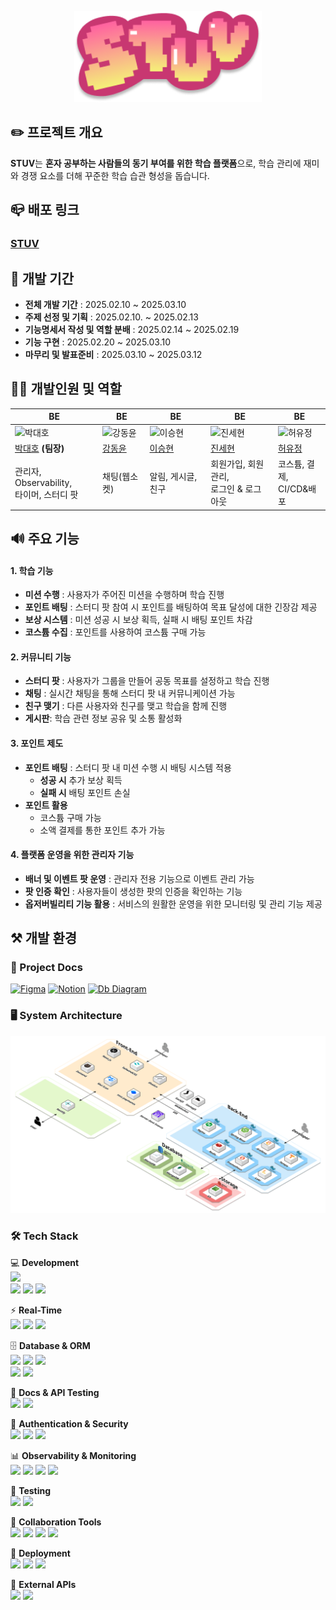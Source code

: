 <p align="center">
    <img src="https://raw.githubusercontent.com/DevPumpkin0113/Devpumpkin0113/refs/heads/main/images/stuv-no-bg.png" width="300">
</p>

## ✏️ 프로젝트 개요
**STUV**는 **혼자 공부하는 사람들의 동기 부여를 위한 학습 플랫폼**으로, 학습 관리에 재미와 경쟁 요소를 더해 꾸준한 학습 습관 형성을 돕습니다.</br>

## 📪 배포 링크
### [STUV](https://stuv.netlify.app/)

## 📆 개발 기간
- **전체 개발 기간** : 2025.02.10 ~ 2025.03.10
- **주제 선정 및 기획** : 2025.02.10. ~ 2025.02.13
- **기능명세서 작성 및 역할 분배** : 2025.02.14 ~ 2025.02.19
- **기능 구현** : 2025.02.20 ~ 2025.03.10
- **마무리 및 발표준비** : 2025.03.10 ~ 2025.03.12

## 👨‍💻 개발인원 및 역할
| BE                                                                                                                                    | BE                                                                                          | BE                                                                                     | BE                                                                                  | BE                                                                                     |
|---------------------------------------------------------------------------------------------------------------------------------------|---------------------------------------------------------------------------------------------|----------------------------------------------------------------------------------------|-------------------------------------------------------------------------------------|----------------------------------------------------------------------------------------|
| <img src="https://avatars.githubusercontent.com/u/50197882?s=400&u=092463e593863cd2fd98527522531237e521fc36&v=4" width=175 alt="박대호"> | <img src="https://avatars.githubusercontent.com/u/48218888?s=64&v=4" width=175 alt="강동윤"> | <img src="https://avatars.githubusercontent.com/u/83849667?v=4" width=175 alt="이승현"> | <img src="https://avatars.githubusercontent.com/u/75302306?v=4" width=175 alt="진세현"> | <img src="https://avatars.githubusercontent.com/u/83804387?v=4" width=175 alt="허유정"> |
| [박대호](https://github.com/DevPumpkin0113) **(팀장)**                                                                                     | [강동윤](https://github.com/KindOfOwl)                                                         | [이승현](https://github.com/Dianuma)                                                      | [진세현]()                                                                             | [허유정](https://github.com/jeong-sys)                                                    |
| 관리자, Observability, <br/> 타이머, 스터디 팟                                                                                                  | 채팅(웹소켓)                                                                                     | 알림, 게시글, 친구                                                                            | 회원가입, 회원 관리, <br/> 로그인 & 로그아웃                                                              | 코스튬, 결제, <br/> CI/CD&배포                                                                      |

## 🔊 주요 기능
#### 1. 학습 기능
   - **미션 수행** : 사용자가 주어진 미션을 수행하며 학습 진행
   - **포인트 배팅** : 스터디 팟 참여 시 포인트를 배팅하여 목표 달성에 대한 긴장감 제공
   - **보상 시스템** : 미션 성공 시 보상 획득, 실패 시 배팅 포인트 차감
   - **코스튬 수집** : 포인트를 사용하여 코스튬 구매 가능
#### 2. 커뮤니티 기능
   - **스터디 팟** : 사용자가 그룹을 만들어 공동 목표를 설정하고 학습 진행
   - **채팅** : 실시간 채팅을 통해 스터디 팟 내 커뮤니케이션 가능
   - **친구 맺기** : 다른 사용자와 친구를 맺고 학습을 함께 진행
   - **게시판**: 학습 관련 정보 공유 및 소통 활성화
#### 3. 포인트 제도
   - **포인트 배팅** : 스터디 팟 내 미션 수행 시 배팅 시스템 적용
     - **성공 시** 추가 보상 획득
     - **실패 시** 배팅 포인트 손실
   - **포인트 활용**
     - 코스튬 구매 가능  
     - 소액 결제를 통한 포인트 추가 가능
#### 4. 플랫폼 운영을 위한 관리자 기능
   - **배너 및 이벤트 팟 운영** : 관리자 전용 기능으로 이벤트 관리 가능
   - **팟 인증 확인** : 사용자들이 생성한 팟의 인증을 확인하는 기능
   - **옵저버빌리티 기능 활용** : 서비스의 원활한 운영을 위한 모니터링 및 관리 기능 제공

## ⚒️ 개발 환경
### 📜 Project Docs 
[![Figma](https://img.shields.io/badge/Figma-F24E1E?style=for-the-badge&logo=figma&logoColor=white)](https://www.figma.com/design/zaPwvGTyXmiWPWCydbRmIR/2%EC%B0%A8%ED%94%84%EB%A1%9C%EC%A0%9D%ED%8A%B8?node-id=0-1&t=yebkxSL4q1VBDs6r-1) [![Notion](https://img.shields.io/badge/Notion-000000?style=for-the-badge&logo=notion&logoColor=white)](https://www.notion.so/Team02-1964873f28dd807285b0e332df1b646b) [![Db Diagram](https://img.shields.io/badge/DBDiagram-4169E1?style=for-the-badge&logo=databricks&logoColor=white)](https://dbdiagram.io/d/675aa7f746c15ed47925f072)

### 🖥 **System Architecture**
<img src="https://raw.githubusercontent.com/DevPumpkin0113/Devpumpkin0113/refs/heads/main/images/STUV_Architecture2.png">

### 🛠 Tech Stack
💻 **Development**  
<img src="https://img.shields.io/badge/IntelliJ%20IDEA-000000?style=for-the-badge&logo=intellijidea&logoColor=white">  
<img src="https://img.shields.io/badge/springboot-6DB33F?style=for-the-badge&logo=springboot&logoColor=white"> <img src="https://img.shields.io/badge/java-007396?style=for-the-badge&logo=OpenJDK&logoColor=white"> <img src="https://img.shields.io/badge/gradle-02303A?style=for-the-badge&logo=gradle&logoColor=white">

⚡ **Real-Time**  
<img src="https://img.shields.io/badge/WebSocket-0088CC?style=for-the-badge&logo=websocket&logoColor=white"> <img src="https://img.shields.io/badge/STOMP-009ACE?style=for-the-badge&logo=apache&logoColor=white"> <img src="https://img.shields.io/badge/SSE-FF9900?style=for-the-badge&logo=eventbrite&logoColor=white">

🗄 **Database & ORM**  
<img src="https://img.shields.io/badge/Redis-DC382D?style=for-the-badge&logo=Redis&logoColor=white"> <img src="https://img.shields.io/badge/mongoDB-47A248?style=for-the-badge&logo=MongoDB&logoColor=white"> <img src="https://img.shields.io/badge/mariaDB-003545?style=for-the-badge&logo=mariaDB&logoColor=white">  
<img src="https://img.shields.io/badge/JPA-6DB33F?style=for-the-badge&logo=hibernate&logoColor=white"> <img src="https://img.shields.io/badge/QueryDSL-0082C9?style=for-the-badge&logo=apache&logoColor=white">

📑 **Docs & API Testing**  
<img src="https://img.shields.io/badge/Swagger-85EA2D?style=for-the-badge&logo=swagger&logoColor=white"> <img src="https://img.shields.io/badge/Postman-FF6C37?style=for-the-badge&logo=postman&logoColor=white">

🔐 **Authentication & Security**  
<img src="https://img.shields.io/badge/Spring Security-6DB33F?style=for-the-badge&logo=Spring Security&logoColor=white"> <img src="https://img.shields.io/badge/JWT-000000?style=for-the-badge&logo=jsonwebtokens&logoColor=white"> <img src="https://img.shields.io/badge/OAuth 2.0-3D5AFE?style=for-the-badge&logo=oauth&logoColor=white">

📊 **Observability & Monitoring**  
<img src="https://img.shields.io/badge/Grafana-F46800?style=for-the-badge&logo=grafana&logoColor=white"> <img src="https://img.shields.io/badge/Loki-0080FF?style=for-the-badge&logo=grafana&logoColor=white"> <img src="https://img.shields.io/badge/Tempo-FF4500?style=for-the-badge&logo=tempo&logoColor=white"> <img src="https://img.shields.io/badge/Prometheus-E6522C?style=for-the-badge&logo=prometheus&logoColor=white">

🧪 **Testing**  
<img src="https://img.shields.io/badge/JUnit5-25A162?style=for-the-badge&logo=junit5&logoColor=white"> <img src="https://img.shields.io/badge/Mockito-FFCD00?style=for-the-badge&logo=java&logoColor=black">

🤝 **Collaboration Tools**  
<img src="https://img.shields.io/badge/Discord-5865F2?style=for-the-badge&logo=discord&logoColor=white"> <img src="https://img.shields.io/badge/Slack-4A154B?style=for-the-badge&logo=slack&logoColor=white"> <img src="https://img.shields.io/badge/github-181717?style=for-the-badge&logo=github&logoColor=white"> <img src="https://img.shields.io/badge/Notion-000000?style=for-the-badge&logo=notion&logoColor=white">

🚀 **Deployment**  
<img src="https://img.shields.io/badge/NGINX-009639?style=for-the-badge&logo=nginx&logoColor=white"> <img src="https://img.shields.io/badge/GitHub Actions-2088FF?style=for-the-badge&logo=githubactions&logoColor=white"> <img src="https://img.shields.io/badge/Docker-2496ED?style=for-the-badge&logo=docker&logoColor=white">

🔗 **External APIs**  
<img src="https://img.shields.io/badge/Kakao API-FFCD00?style=for-the-badge&logo=kakao&logoColor=black"> <img src="https://img.shields.io/badge/Toss API-0074E4?style=for-the-badge&logo=toss&logoColor=white">

